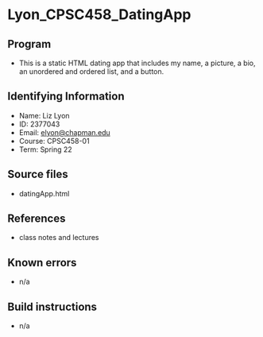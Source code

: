 # Lyon_CPSC458_DatingApp

## Program
* This is a static HTML dating app that includes my name, a picture, a bio, an unordered and ordered list, and a button. 

## Identifying Information
* Name: Liz Lyon
* ID: 2377043
* Email: elyon@chapman.edu
* Course: CPSC458-01
* Term: Spring 22

## Source files
* datingApp.html

## References
* class notes and lectures

## Known errors
* n/a

## Build instructions
* n/a
